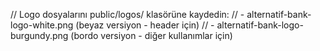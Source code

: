 // Logo dosyalarını public/logos/ klasörüne kaydedin:
// - alternatif-bank-logo-white.png (beyaz versiyon - header için)
// - alternatif-bank-logo-burgundy.png (bordo versiyon - diğer kullanımlar için)
